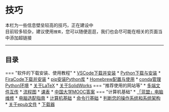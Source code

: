 # 技巧  

本栏为一些信息壁垒较高的技巧，正在建设中  
目前较多较杂，建议使用`搜索`，您可以随便逛逛，我们也会尽可能在相关的页面当中添加超链接  

---

## 目录  

=== "软件的下载安装、使用教程"
    * [VSCode下载并安装](软件的下载安装、使用教程/VSCode下载与安装.md)
    * [Python下载与安装](软件的下载安装、使用教程/Python下载与安装.md)
    * [FiraCode下载并安装](软件的下载安装、使用教程/FiraCode下载并安装.md)
    * [pip安装Python库](软件的下载安装、使用教程/pip安装Python库.md)
    * [Homebrew配置与使用](软件的下载安装、使用教程/Homebrew配置与使用.md)
    * [conda管理Python环境](软件的下载安装、使用教程/conda管理Python环境.md)
    * [关于LaTeX](软件的下载安装、使用教程/关于LaTeX.md)
    * [关于SolidWorks](软件的下载安装、使用教程/关于SolidWorks.md)
=== "推荐使用的网站等"
    * [多端文件互传](推荐使用的网站等/多端文件互传.md)
    * [流程图](推荐使用的网站等/流程图.md)
    * [课表](推荐使用的网站等/课表.md)
    * [中国大学MOOC答案](推荐使用的网站等/中国大学MOOC答案.md)
=== "计算机基础"
    * [「蓝盟」电脑维修](计算机基础/「蓝盟」电脑维修.md)
    * [电脑选配指南](计算机基础/电脑选配指南.md)
    * [计算机基础](计算机基础/计算机基础.md)
    * [命令行基础](计算机基础/命令行基础.md)
    * [判断您的操作系统和系统架构](计算机基础/判断您的操作系统和系统架构.md)
    * [关于epub文件](计算机基础/关于epub文件.md)
    * [下载器](计算机基础/下载器.md)